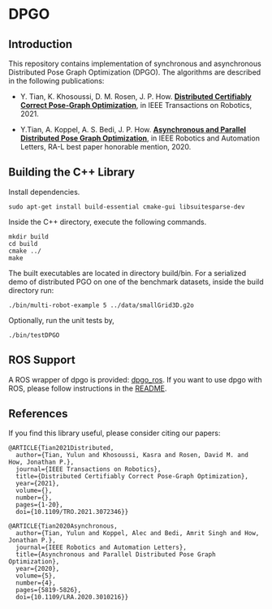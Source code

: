 # DPGO


## Introduction
This repository contains implementation of synchronous and asynchronous Distributed Pose Graph Optimization (DPGO).  The algorithms are described in the following publications:

 - Y. Tian, K. Khosoussi, D. M. Rosen, J. P. How. [**Distributed Certifiably Correct Pose-Graph Optimization**](https://arxiv.org/abs/1911.03721), in IEEE Transactions on Robotics, 2021.
 
 - Y.Tian, A. Koppel, A. S. Bedi, J. P. How.  [**Asynchronous and Parallel Distributed Pose Graph Optimization**](https://arxiv.org/abs/2003.03281), in IEEE Robotics and Automation Letters, RA-L best paper honorable mention, 2020. 

## Building the C++ Library 

Install dependencies.

```
sudo apt-get install build-essential cmake-gui libsuitesparse-dev
```

Inside the C++ directory, execute the following commands.

```
mkdir build
cd build
cmake ../
make
```

The built executables are located in directory build/bin. For a serialized demo of distributed PGO on one of the benchmark datasets, inside the build directory run:
```
./bin/multi-robot-example 5 ../data/smallGrid3D.g2o
```

Optionally, run the unit tests by,
```
./bin/testDPGO
```

## ROS Support

A ROS wrapper of dpgo is provided: [dpgo_ros](https://github.com/mit-acl/dpgo_ros). If you want to use dpgo with ROS, please follow instructions in the [README](https://github.com/mit-acl/dpgo_ros). 


## References

If you find this library useful, please consider citing our papers:
```
@ARTICLE{Tian2021Distributed,
  author={Tian, Yulun and Khosoussi, Kasra and Rosen, David M. and How, Jonathan P.},
  journal={IEEE Transactions on Robotics}, 
  title={Distributed Certifiably Correct Pose-Graph Optimization}, 
  year={2021},
  volume={},
  number={},
  pages={1-20},
  doi={10.1109/TRO.2021.3072346}}

@ARTICLE{Tian2020Asynchronous,
  author={Tian, Yulun and Koppel, Alec and Bedi, Amrit Singh and How, Jonathan P.},
  journal={IEEE Robotics and Automation Letters}, 
  title={Asynchronous and Parallel Distributed Pose Graph Optimization}, 
  year={2020},
  volume={5},
  number={4},
  pages={5819-5826},
  doi={10.1109/LRA.2020.3010216}}
```




